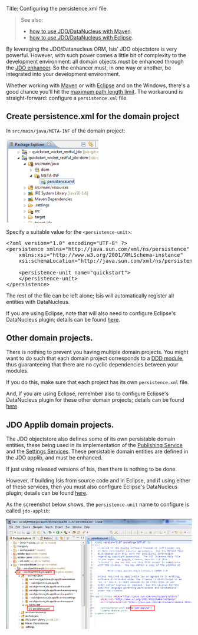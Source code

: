Title: Configuring the persistence.xml file

> See also:
>
> * [how to use JDO/DataNucleus with Maven](./datanucleus-and-maven.html).  
> * [how to use JDO/DataNucleus with Eclipse](./datanucleus-and-eclipse.html).  

By leveraging the JDO/Datanucleus ORM, Isis' JDO objectstore is very powerful. However, with such power comes a little bit of complexity to the development environment: all domain objects must be enhanced through the [JDO enhancer](http://db.apache.org/jdo/enhancement.html).  So the enhancer must, in one way or another, be integrated into your development environment.

Whether working with [Maven](../datanucleus-and-maven.html) or with [Eclipse](../datanucleus-and-eclipse.html) and on the Windows, there's a good chance you'll hit the [maximum path length limit](http://msdn.microsoft.com/en-us/library/aa365247%28VS.85%29.aspx#maxpath). The workaround is straight-forward: configure a `persistence.xml` file.


## Create persistence.xml for the domain project

In `src/main/java/META-INF` of the domain project:

<img src="resources/eclipse-028-persistence-unit-xml.png" width="250px"/>

Specify a suitable value for the `<persistence-unit>`:

<pre>
&lt;?xml version=&quot;1.0&quot; encoding=&quot;UTF-8&quot; ?&gt;
&lt;persistence xmlns=&quot;http://java.sun.com/xml/ns/persistence&quot;
    xmlns:xsi=&quot;http://www.w3.org/2001/XMLSchema-instance&quot;
    xsi:schemaLocation=&quot;http://java.sun.com/xml/ns/persistence http://java.sun.com/xml/ns/persistence/persistence_1_0.xsd&quot; version=&quot;1.0&quot;&gt;

    &lt;persistence-unit name=&quot;quickstart&quot;&gt;
    &lt;/persistence-unit&gt;
&lt;/persistence&gt;
</pre>

The rest of the file can be left alone; Isis will automatically register all entities with DataNucleus.

If you are using Eclipse, note that will also need to configure Eclipse's DataNucleus plugin; details can be found [here](./datanucleus-and-eclipse.html).

## Other domain projects.

There is nothing to prevent you having multiple domain projects.  You might want to do such that each domain project corresponds to a [DDD module](http://www.methodsandtools.com/archive/archive.php?id=97p2), thus guaranteeing that there are no cyclic dependencies between your modules.

If you do this, make sure that each project has its own `persistence.xml` file.

And, if you are using Eclipse, remember also to configure Eclipse's DataNucleus plugin for these other domain projects; details can be found [here](./datanucleus-and-eclipse.html).

## JDO Applib domain projects.

The JDO objectstore also defines some of its own persistable domain entities, these being used in its implementation of the [Publishing Service](./publishing-service-jdo.html) and the [Settings Services](./settings-services-jdo.html).  These persistable domain entities are defined in the JDO applib, and must be enhanced.

If just using released versions of Isis, then there is nothing to be done.

However, if building Isis from source code and in Eclipse, and if using either of these services, then you must also configure Eclipse's DataNucleus plugin; details can be found [here](./datanucleus-and-eclipse.html).

As the screenshot below shows, the `persistence-unit` name to configure is called `jdo-applib`:

![](resources/jdo-applib-persistence-xml.png)